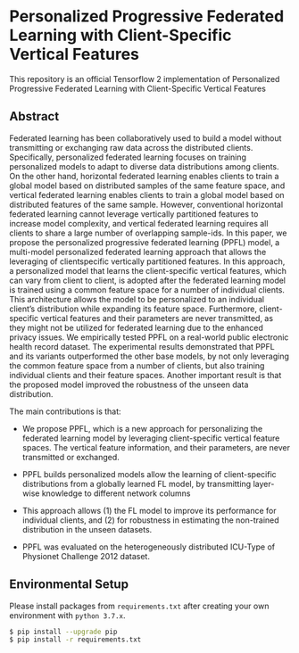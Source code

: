 # Personalized Progressive Federated Learning with Client-Specific Vertical Features

This repository is an official Tensorflow 2 implementation of Personalized Progressive Federated Learning with Client-Specific Vertical Features

## Abstract


Federated learning has been collaboratively used to build a model without transmitting or exchanging raw data across the distributed clients. Specifically, personalized federated learning focuses on training personalized models to adapt to diverse data distributions among clients. On the other hand, horizontal federated learning enables clients to train a global model based on distributed samples of the same feature space, and vertical federated learning enables clients to train a global model based on distributed features of the same sample. However, conventional horizontal federated learning cannot leverage vertically partitioned features to increase model complexity, and vertical federated learning requires all clients to share a large number of overlapping sample-ids. In this paper, we propose the personalized progressive federated learning (PPFL) model, a multi-model personalized federated learning approach that allows the leveraging of clientspecific vertically partitioned features. In this approach, a personalized model that learns the client-specific vertical features, which can vary from client to client, is adopted after the federated learning model is trained using a common feature space for a number of individual clients. This architecture allows the model to be personalized to an individual client’s distribution while expanding its feature space. Furthermore, client-specific vertical features and their parameters are never transmitted, as they might not be utilized for federated learning due to the enhanced privacy issues. We empirically tested PPFL on a real-world public electronic health record dataset. The experimental results demonstrated that PPFL and its variants outperformed the other base models, by not only leveraging the common feature space from a number of clients, but also training individual clients and their feature spaces. Another important result is that the proposed model improved the robustness of the unseen data distribution.

The main contributions is that:
* We propose PPFL, which is a new approach for personalizing the federated learning model by leveraging client-specific vertical feature spaces. The vertical feature information, and their parameters, are never transmitted or exchanged.

* PPFL builds personalized models allow the learning of client-specific distributions from a globally learned FL model, by transmitting layer-wise knowledge to different network columns

* This approach allows (1) the FL model to improve its performance for individual clients, and (2) for robustness in estimating the non-trained distribution in the unseen datasets.

* PPFL was evaluated on the heterogeneously distributed ICU-Type of Physionet Challenge 2012 dataset.

## Environmental Setup

Please install packages from `requirements.txt` after creating your own environment with `python 3.7.x`.

```bash
$ pip install --upgrade pip
$ pip install -r requirements.txt
```
